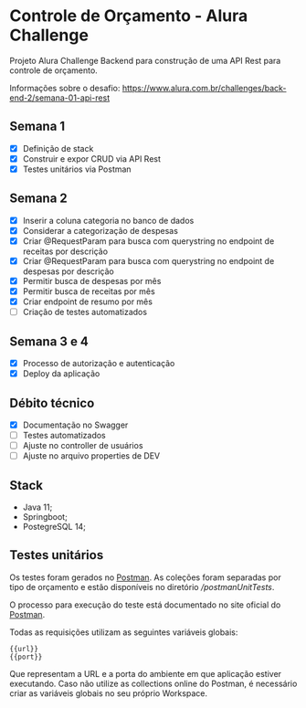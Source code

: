 # Controle de Orçamento - Alura Challenge

Projeto Alura Challenge Backend para construção de uma API Rest para controle de orçamento.

Informações sobre o desafio: https://www.alura.com.br/challenges/back-end-2/semana-01-api-rest

 ## Semana 1
- [X] Definição de stack
- [X] Construir e expor CRUD via API Rest
- [X] Testes unitários via Postman
 ## Semana 2
- [X] Inserir a coluna categoria no banco de dados
- [X] Considerar a categorização de despesas
- [X] Criar @RequestParam para busca com querystring no endpoint de receitas por descrição
- [X] Criar @RequestParam para busca com querystring no endpoint de despesas por descrição
- [X] Permitir busca de despesas por mês
- [X] Permitir busca de receitas por mês
- [X] Criar endpoint de resumo por mês
- [ ] Criação de testes automatizados
 ## Semana 3 e 4
- [X] Processo de autorização e autenticação
- [X] Deploy da aplicação

## Débito técnico
- [X] Documentação no Swagger
- [ ] Testes automatizados
- [ ] Ajuste no controller de usuários
- [ ] Ajuste no arquivo properties de DEV 

## Stack
- Java 11;
- Springboot;
- PostegreSQL 14;

## Testes unitários
Os testes foram gerados no <a href="https://www.postman.com/">Postman</a>. As coleções foram separadas por tipo de orçamento e estão disponíveis no diretório */postmanUnitTests*.

O processo para execução do teste está documentado no site oficial do <a href="https://www.postman.com/postman/workspace/test-examples-in-postman/collection/1559645-820d771d-70ab-452f-9edd-0904dbc315b8?ctx=documentation">Postman</a>.

Todas as requisições utilizam as seguintes variáveis globais:

```
{{url}}
{{port}}
```
Que representam a URL e a porta do ambiente em que aplicação estiver executando. Caso não utilize as collections online do Postman, é necessário criar as variáveis globais no seu próprio Workspace.

